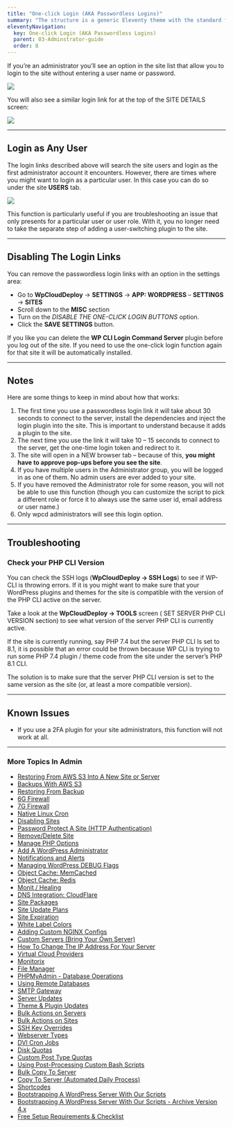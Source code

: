```yaml
---
title: "One-click Login (AKA Passwordless Logins)"
summary: "The structure is a generic Eleventy theme with the standard folder and file names."
eleventyNavigation:
  key: One-click Login (AKA Passwordless Logins)
  parent: 03-Adminstrator-guide
  order: 8
---
```

If you’re an administrator you’ll see an option in the site list that allow you to login to the site without entering a user name or password.

[![](https://web.archive.org/web/20240304144724im_/https://wpclouddeployent/uploads/2024/02/wpcd-57-passwordless-login-magic-login-01.png)](https://web.archive.org/web/20240304144724/https://wpclouddeployent/uploads/2024/02/wpcd-57-passwordless-login-magic-login-01.png)

You will also see a similar login link for at the top of the SITE DETAILS screen:

[![](https://web.archive.org/web/20240304144724im_/https://wpclouddeployent/uploads/2024/02/wpcd-57-passwordless-login-magic-login-02.png)](https://web.archive.org/web/20240304144724/https://wpclouddeployent/uploads/2024/02/wpcd-57-passwordless-login-magic-login-02.png)

- - -

## Login as Any User

The login links described above will search the site users and login as the first administrator account it encounters. However, there are times where you might want to login as a particular user. In this case you can do so under the site **USERS** tab.

[![](https://web.archive.org/web/20240304144724im_/https://wpclouddeployent/uploads/2024/02/wpcd-v57-passwordless-login-link-02.png)](https://web.archive.org/web/20240304144724/https://wpclouddeployent/uploads/2024/02/wpcd-v57-passwordless-login-link-02.png)

This function is particularly useful if you are troubleshooting an issue that only presents for a particular user or user role. With it, you no longer need to take the separate step of adding a user-switching plugin to the site.

- - -

## Disabling The Login Links

You can remove the passwordless login links with an option in the settings area:

*   Go to **WpCloudDeploy** → **SETTINGS** → **APP: WORDPRESS** – **SETTINGS** → **SITES**
*   Scroll down to the **MISC** section
*   Turn on the _DISABLE THE ONE-CLICK LOGIN BUTTONS_ option.
*   Click the **SAVE SETTINGS** button.

If you like you can delete the **WP CLI Login Command Server** plugin before you log out of the site. If you need to use the one-click login function again for that site it will be automatically installed.

- - -

## Notes

Here are some things to keep in mind about how that works:

1.  The first time you use a passwordless login link it will take about 30 seconds to connect to the server, install the dependencies and inject the login plugin into the site. This is important to understand because it adds a plugin to the site.
2.  The next time you use the link it will take 10 – 15 seconds to connect to the server, get the one-time login token and redirect to it.
3.  The site will open in a NEW browser tab – because of this, **you might have to approve pop-ups before you see the site**.
4.  If you have multiple users in the Administrator group, you will be logged in as one of them. No admin users are ever added to your site.
5.  If you have removed the Administrator role for some reason, you will not be able to use this function (though you can customize the script to pick a different role or force it to always use the same user id, email address or user name.)
6.  Only wpcd administrators will see this login option.

- - -

## Troubleshooting

### Check your PHP CLI Version

You can check the SSH logs (**WpCloudDeploy → SSH Logs**) to see if WP-CLI is throwing errors. If it is you might want to make sure that your WordPress plugins and themes for the site is compatible with the version of the PHP CLI active on the server.

Take a look at the **WpCloudDeploy → TOOLS** screen ( SET SERVER PHP CLI VERSION section) to see what version of the server PHP CLI is currently active.

If the site is currently running, say PHP 7.4 but the server PHP CLI Is set to 8.1, it is possible that an error could be thrown because WP CLI is trying to run some PHP 7.4 plugin / theme code from the site under the server’s PHP 8.1 CLI.

The solution is to make sure that the server PHP CLI version is set to the same version as the site (or, at least a more compatible version).

- - -

## Known Issues

*   If you use a 2FA plugin for your site administrators, this function will not work at all.

- - -

### More Topics In Admin

*   [Restoring From AWS S3 Into A New Site or Server](https://web.archive.org/web/20240304144724/https://wpclouddeploytation/tips-techniques-education/restoring-from-s3-into-a-new-site-or-server/)
*   [Backups With AWS S3](https://web.archive.org/web/20240304144724/https://wpclouddeploytation/wpcloud-deploy-admin/backups-with-aws-s3/)
*   [Restoring From Backup](https://web.archive.org/web/20240304144724/https://wpclouddeploytation/wpcloud-deploy-admin/restoring-from-backup/)
*   [6G Firewall](https://web.archive.org/web/20240304144724/https://wpclouddeploytation/wpcloud-deploy-admin/6g-firewall/)
*   [7G Firewall](https://web.archive.org/web/20240304144724/https://wpclouddeploytation/wpcloud-deploy-admin/7g-firewall/)
*   [Native Linux Cron](https://web.archive.org/web/20240304144724/https://wpclouddeploytation/wpcloud-deploy-admin/native-linux-cron/)
*   [Disabling Sites](https://web.archive.org/web/20240304144724/https://wpclouddeploytation/wpcloud-deploy-admin/disabling-sites/)
*   [Password Protect A Site (HTTP Authentication)](https://web.archive.org/web/20240304144724/https://wpclouddeploytation/wpcloud-deploy-admin/add-basic-password-protection-to-a-site-http-authentication/)
*   [Remove/Delete Site](https://web.archive.org/web/20240304144724/https://wpclouddeploytation/wpcloud-deploy-admin/remove-delete-site/)
*   [Manage PHP Options](https://web.archive.org/web/20240304144724/https://wpclouddeploytation/wpcloud-deploy-admin/manage-php-options/)
*   [Add A WordPress Administrator](https://web.archive.org/web/20240304144724/https://wpclouddeploytation/wpcloud-deploy-admin/add-a-wordpress-administrator/)
*   [Notifications and Alerts](https://web.archive.org/web/20240304144724/https://wpclouddeploytation/wpcloud-deploy-admin/notifications/)
*   [Managing WordPress DEBUG Flags](https://web.archive.org/web/20240304144724/https://wpclouddeploytation/wpcloud-deploy-admin/managing-wordpress-debug-flags/)
*   [Object Cache: MemCached](https://web.archive.org/web/20240304144724/https://wpclouddeploytation/wpcloud-deploy-admin/object-cache-memcached/)
*   [Object Cache: Redis](https://web.archive.org/web/20240304144724/https://wpclouddeploytation/wpcloud-deploy-admin/object-cache-redis/)
*   [Monit / Healing](https://web.archive.org/web/20240304144724/https://wpclouddeploytation/wpcloud-deploy-admin/monit-healing/)
*   [DNS Integration: CloudFlare](https://web.archive.org/web/20240304144724/https://wpclouddeploytation/wpcloud-deploy-admin/dns-integration-cloudflare/)
*   [Site Packages](https://web.archive.org/web/20240304144724/https://wpclouddeploytation/wpcloud-deploy-admin/site-packages/)
*   [Site Update Plans](https://web.archive.org/web/20240304144724/https://wpclouddeploytation/wpcloud-deploy-admin/site-update-plans/)
*   [Site Expiration](https://web.archive.org/web/20240304144724/https://wpclouddeploytation/wpcloud-deploy-admin/site-expiration/)
*   [White Label Colors](https://web.archive.org/web/20240304144724/https://wpclouddeploytation/wpcloud-deploy-admin/white-label-colors/)
*   [Adding Custom NGINX Configs](https://web.archive.org/web/20240304144724/https://wpclouddeploytation/wpcloud-deploy-admin/adding-custom-nginx-configs/)
*   [Custom Servers (Bring Your Own Server)](https://web.archive.org/web/20240304144724/https://wpclouddeploytation/wpcloud-deploy-admin/custom-servers-bring-your-own-server/)
*   [How To Change The IP Address For Your Server](https://web.archive.org/web/20240304144724/https://wpclouddeploytation/wpcloud-deploy-admin/how-to-change-the-ip-address-for-your-server/)
*   [Virtual Cloud Providers](https://web.archive.org/web/20240304144724/https://wpclouddeploytation/wpcloud-deploy-admin/virtual-cloud-providers/)
*   [Monitorix](https://web.archive.org/web/20240304144724/https://wpclouddeploytation/wpcloud-deploy-admin/monitorix/)
*   [File Manager](https://web.archive.org/web/20240304144724/https://wpclouddeploytation/wpcloud-deploy-admin/file-manager/)
*   [PHPMyAdmin - Database Operations](https://web.archive.org/web/20240304144724/https://wpclouddeploytation/wpcloud-deploy-admin/phpmyadmin-database-operations/)
*   [Using Remote Databases](https://web.archive.org/web/20240304144724/https://wpclouddeploytation/wpcloud-deploy-admin/using-remote-databases/)
*   [SMTP Gateway](https://web.archive.org/web/20240304144724/https://wpclouddeploytation/wpcloud-deploy-admin/smtp-gateway/)
*   [Server Updates](https://web.archive.org/web/20240304144724/https://wpclouddeploytation/wpcloud-deploy-admin/server-updates/)
*   [Theme & Plugin Updates](https://web.archive.org/web/20240304144724/https://wpclouddeploytation/wpcloud-deploy-admin/theme-plugin-updates/)
*   [Bulk Actions on Servers](https://web.archive.org/web/20240304144724/https://wpclouddeploytation/wpcloud-deploy-admin/bulk-actions-on-servers/)
*   [Bulk Actions on Sites](https://web.archive.org/web/20240304144724/https://wpclouddeploytation/wpcloud-deploy-admin/bulk-actions-on-sites/)
*   [SSH Key Overrides](https://web.archive.org/web/20240304144724/https://wpclouddeploytation/wpcloud-deploy-admin/ssh-key-overrides/)
*   [Webserver Types](https://web.archive.org/web/20240304144724/https://wpclouddeploytation/wpcloud-deploy-admin/webserver-types/)
*   [DVI Cron Jobs](https://web.archive.org/web/20240304144724/https://wpclouddeploytation/wpcloud-deploy-admin/wpcd-cron-jobs/)
*   [Disk Quotas](https://web.archive.org/web/20240304144724/https://wpclouddeploytation/wpcloud-deploy-admin/disk-quotas/)
*   [Custom Post Type Quotas](https://web.archive.org/web/20240304144724/https://wpclouddeploytation/wpcloud-deploy-admin/custom-post-type-quotas/)
*   [Using Post-Processing Custom Bash Scripts](https://web.archive.org/web/20240304144724/https://wpclouddeploytation/wpcloud-deploy-admin/using-post-processing-custom-bash-scripts/)
*   [Bulk Copy To Server](https://web.archive.org/web/20240304144724/https://wpclouddeploytation/wpcloud-deploy-admin/bulk-copy-to-server/)
*   [Copy To Server (Automated Daily Process)](https://web.archive.org/web/20240304144724/https://wpclouddeploytation/wpcloud-deploy-admin/copy-to-server-automated-daily-process/)
*   [Shortcodes](https://web.archive.org/web/20240304144724/https://wpclouddeploytation/wpcloud-deploy-admin/shortcodes/)
*   [Bootstrapping A WordPress Server With Our Scripts](https://web.archive.org/web/20240304144724/https://wpclouddeploytation/wpcloud-deploy-admin/bootstrapping-a-wordpress-server-with-our-scripts/)
*   [Bootstrapping A WordPress Server With Our Scripts - Archive Version 4.x](https://web.archive.org/web/20240304144724/https://wpclouddeploytation/wpcloud-deploy-admin/bootstrapping-a-wordpress-server-with-our-scripts-version-4-x/)
*   [Free Setup Requirements & Checklist](https://web.archive.org/web/20240304144724/https://wpclouddeploytation/wpcloud-deploy-admin/free-setup-requirements-checklist/)
